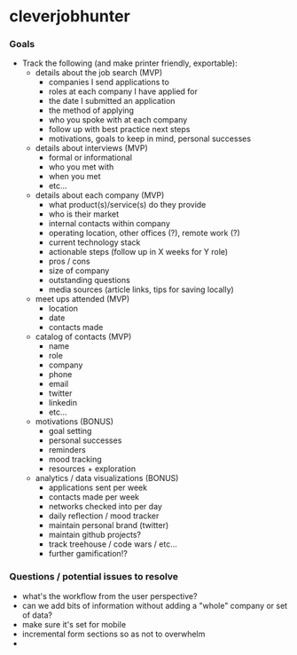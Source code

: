 # cleverjobhunter

### Goals
- Track the following (and make printer friendly, exportable):
  - details about the job search (MVP)
    - companies I send applications to
    - roles at each company I have applied for
    - the date I submitted an application
    - the method of applying
    - who you spoke with at each company
    - follow up with best practice next steps
    - motivations, goals to keep in mind, personal successes
  - details about interviews (MVP)
    - formal or informational
    - who you met with
    - when you met
    - etc...
  - details about each company (MVP)
    - what product(s)/service(s) do they provide
    - who is their market
    - internal contacts within company
    - operating location, other offices (?), remote work (?)
    - current technology stack
    - actionable steps (follow up in X weeks for Y role)
    - pros / cons
    - size of company
    - outstanding questions
    - media sources (article links, tips for saving locally)
  - meet ups attended (MVP)
    - location
    - date
    - contacts made
  - catalog of contacts (MVP)
    - name
    - role
    - company
    - phone
    - email
    - twitter
    - linkedin
    - etc...
  - motivations (BONUS)
    - goal setting
    - personal successes
    - reminders
    - mood tracking
    - resources + exploration
  - analytics / data visualizations (BONUS)
    - applications sent per week
    - contacts made per week
    - networks checked into per day
    - daily reflection / mood tracker
    - maintain personal brand (twitter)
    - maintain github projects?
    - track treehouse / code wars / etc...
    - further gamification!?

### Questions / potential issues to resolve

  - what's the workflow from the user perspective?
  - can we add bits of information without adding a "whole" company or set of data?
  - make sure it's set for mobile
  - incremental form sections so as not to overwhelm
  - 
